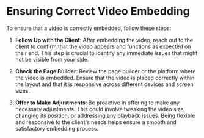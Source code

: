 # Ensuring Correct Video Embedding

To ensure that a video is correctly embedded, follow these steps:

1. **Follow Up with the Client**: After embedding the video, reach out to the client to confirm that the video appears and functions as expected on their end. This step is crucial to identify any immediate issues that might not be visible from your side.

2. **Check the Page Builder**: Review the page builder or the platform where the video is embedded. Ensure that the video is placed correctly within the layout and that it is responsive across different devices and screen sizes.

3. **Offer to Make Adjustments**: Be proactive in offering to make any necessary adjustments. This could involve tweaking the video size, changing its position, or addressing any playback issues. Being flexible and responsive to the client's needs helps ensure a smooth and satisfactory embedding process.